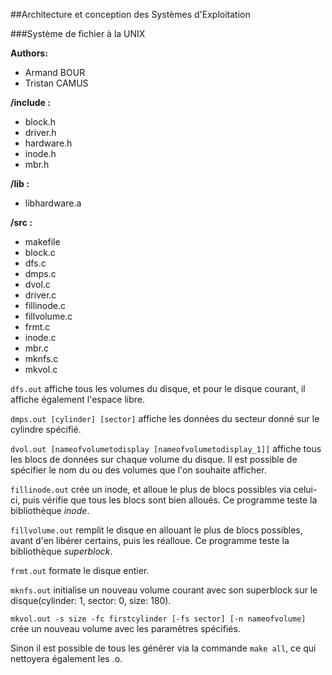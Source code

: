 ##Architecture et conception des Systèmes d'Exploitation

###Système de fichier à la UNIX

**Authors:**
* Armand BOUR
* Tristan CAMUS

**/include :**
* block.h
* driver.h
* hardware.h
* inode.h
* mbr.h

**/lib :**
* libhardware.a

**/src :**
* makefile
* block.c
* dfs.c
* dmps.c
* dvol.c
* driver.c
* fillinode.c
* fillvolume.c
* frmt.c
* inode.c
* mbr.c
* mknfs.c
* mkvol.c

`dfs.out` affiche tous les volumes du disque, et pour le disque courant, il affiche également l'espace libre.

`dmps.out [cylinder] [sector]` affiche les données du secteur donné sur le cylindre spécifié.

`dvol.out [nameofvolumetodisplay [nameofvolumetodisplay_1]]` affiche tous les blocs de données sur chaque volume du disque. Il est possible de spécifier le nom du ou des volumes que l'on souhaite afficher.

`fillinode.out` crée un inode, et alloue le plus de blocs possibles via celui-ci, puis vérifie que tous les blocs sont bien alloués. Ce programme teste la bibliothèque *inode*.

`fillvolume.out` remplit le disque en allouant le plus de blocs possibles, avant d'en libérer certains, puis les réalloue. Ce programme teste la bibliothèque *superblock*.

`frmt.out` formate le disque entier.

`mknfs.out` initialise un nouveau volume courant avec son superblock sur le disque(cylinder: 1, sector: 0, size: 180).

`mkvol.out -s size -fc firstcylinder [-fs sector] [-n nameofvolume]` crée un nouveau volume avec les paramètres spécifiés.

Sinon il est possible de tous les générer via la commande `make all`, ce qui nettoyera également les .o.